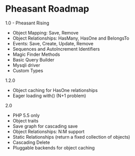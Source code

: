 Pheasant Roadmap
=================

1.0 - Pheasant Rising

- Object Mapping: Save, Remove
- Object Relationships: HasMany, HasOne and BelongsTo
- Events: Save, Create, Update, Remove
- Sequences and AutoIncrement Identifiers
- Magic Finder Methods
- Basic Query Builder
- Mysqli driver
- Custom Types

1.2.0

- Object caching for HasOne relationships
- Eager loading with() (N+1 problem)

2.0

- PHP 5.5 only
- Object traits
- Save graph for cascading save
- Object Relationships: N:M support
- Static Relationships (return a fixed collection of objects)
- Cascading Delete
- Pluggable backends for object caching
